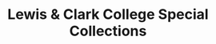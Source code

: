 ---
layout: repo
title: "Lewis & Clark College Special Collections"
id: 25793
permalink: repos/25793/
---